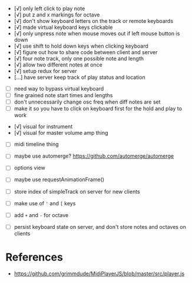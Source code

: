 - [√] only left click to play note
- [√] put z and x markings for octave
- [√] don't show keyboard letters on the track or remote keyboards
- [√] made virtual keyboard keys clickable
- [√] only unpress note when mouse moves out if left mouse button is down
- [√] use shift to hold down keys when clicking keyboard
- [√] figure out how to share code between client and server
- [√] four note track, only one possible note and length
- [√] allow two different notes at once
- [√] setup redux for server
- [...] have server keep track of play status and location
- [ ] need way to bypass virtual keyboard
- [ ] fine grained note start times and lengths
- [ ] don't unnecessarily change osc freq when diff notes are set
- [ ] make it so you have to click on keyboard first for the hold and play to work
- [√] visual for instrument
- [√] visual for master volume amp thing
- [ ] midi timeline thing
- [ ] maybe use automerge? https://github.com/automerge/automerge
- [ ] options view
- [ ] maybe use requestAnimationFrame()
- [ ] store index of simpleTrack on server for new clients
- [ ] make use of `'` and `[` keys
- [ ] add `+` and `-` for octave
- [ ] persist keyboard state on server, and don't store notes and octaves on clients


# References
- https://github.com/grimmdude/MidiPlayerJS/blob/master/src/player.js
